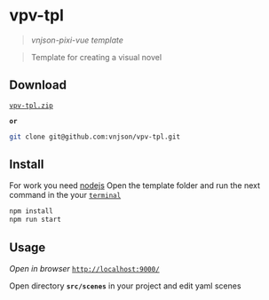 # vpv-tpl
> _vnjson-pixi-vue template_

> Template for creating a visual novel 


## Download
[`vpv-tpl.zip`](https://github.com/vnjson/vpv-tpl/archive/main.zip)

__`or`__

```bash 
git clone git@github.com:vnjson/vpv-tpl.git
```
## Install
For work you need [nodejs](https://nodejs.org/en/)
Open the template folder and run the next command in the your [`terminal`](https://youtu.be/MBBWVgE0ewk)

```bash
npm install
npm run start
```

## Usage
*Open in browser* [`http://localhost:9000/`](http://localhost:9000/)

Open directory __`src/scenes`__ in your project and edit yaml scenes

